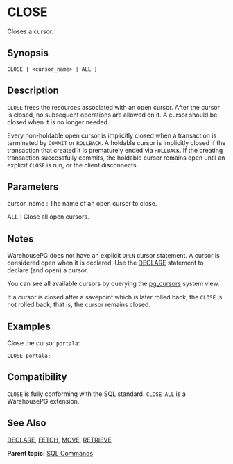 # CLOSE 

Closes a cursor.

## <a id="section2"></a>Synopsis 

``` {#sql_command_synopsis}
CLOSE { <cursor_name> | ALL }
```

## <a id="section3"></a>Description 

`CLOSE` frees the resources associated with an open cursor. After the cursor is closed, no subsequent operations are allowed on it. A cursor should be closed when it is no longer needed.

Every non-holdable open cursor is implicitly closed when a transaction is terminated by `COMMIT` or `ROLLBACK`. A holdable cursor is implicitly closed if the transaction that created it is prematurely ended via `ROLLBACK`. If the creating transaction successfully commits, the holdable cursor remains open until an explicit `CLOSE` is run, or the client disconnects.

## <a id="section4"></a>Parameters 

cursor\_name
:   The name of an open cursor to close.

ALL
:   Close all open cursors.

## <a id="section5"></a>Notes 

WarehousePG does not have an explicit `OPEN` cursor statement. A cursor is considered open when it is declared. Use the [DECLARE](DECLARE.html) statement to declare \(and open\) a cursor.

You can see all available cursors by querying the [pg\_cursors](../system_catalogs/catalog_ref-views.html#pg_cursors) system view.

If a cursor is closed after a savepoint which is later rolled back, the `CLOSE` is not rolled back; that is, the cursor remains closed.

## <a id="section6"></a>Examples 

Close the cursor `portala`:

```
CLOSE portala;
```

## <a id="section7"></a>Compatibility 

`CLOSE` is fully conforming with the SQL standard. `CLOSE ALL` is a WarehousePG extension.

## <a id="section8"></a>See Also 

[DECLARE](DECLARE.html), [FETCH](FETCH.html), [MOVE](MOVE.html), [RETRIEVE](RETRIEVE.html)

**Parent topic:** [SQL Commands](../sql_commands/sql_ref.html)

